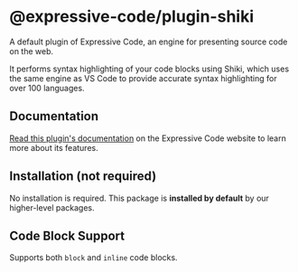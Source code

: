 # @expressive-code/plugin-shiki

A default plugin of Expressive Code, an engine for presenting source code on the web.

It performs syntax highlighting of your code blocks using Shiki, which uses the same engine as VS Code to provide accurate syntax highlighting for over 100 languages.

## Documentation

[Read this plugin's documentation](https://expressive-code.com/key-features/syntax-highlighting/) on the Expressive Code website to learn more about its features.

## Installation (not required)

No installation is required. This package is **installed by default** by our higher-level packages.

## Code Block Support

Supports both `block` and `inline` code blocks.

